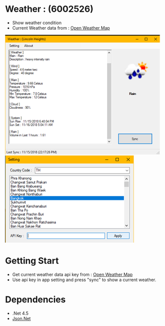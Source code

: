# Weather : (6002526)
- Show weather condition
- Current Weather data from : [Open Weather Map](https://openweathermap.org/api)

![app](screenshots/result1.png)
![setting](screenshots/result2.png)

# Getting Start
- Get current weather data api key from : [Open Weather Map](https://openweathermap.org/api)
- Use api key in app setting and press "sync" to show a current weather.

# Dependencies
- .Net 4.5
- [Json.Net](https://www.newtonsoft.com/json)

